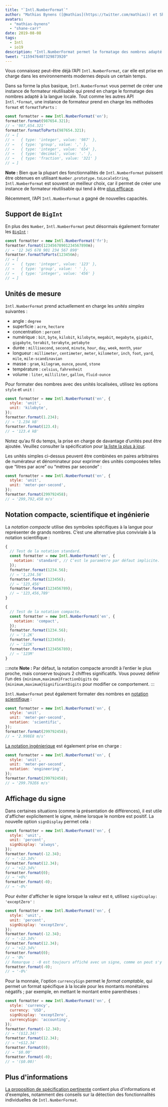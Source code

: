 ```yaml
---
title: "`Intl.NumberFormat`"
author: "Mathias Bynens ([@mathias](https://twitter.com/mathias)) et Shane F. Carr"
avatars:
  - "mathias-bynens"
  - "shane-carr"
date: 2019-08-08
tags:
  - Intl
  - io19
description: "Intl.NumberFormat permet le formatage des nombres adapté à la langue locale."
tweet: "1159476407329873920"
---
```

Vous connaissez peut-être déjà l’API `Intl.NumberFormat`, car elle est prise en charge dans les environnements modernes depuis un certain temps.

<feature-support chrome="24"
                 firefox="29"
                 safari="10"
                 nodejs="0.12"
                 babel="yes"></feature-support>

Dans sa forme la plus basique, `Intl.NumberFormat` vous permet de créer une instance de formateur réutilisable qui prend en charge le formatage des nombres adapté à la langue locale. Tout comme les autres API `Intl.*Format`, une instance de formateur prend en charge les méthodes `format` et `formatToParts` :

<!--truncate-->
```js
const formatter = new Intl.NumberFormat('en');
formatter.format(987654.321);
// → '987,654.321'
formatter.formatToParts(987654.321);
// → [
// →   { type: 'integer', value: '987' },
// →   { type: 'group', value: ',' },
// →   { type: 'integer', value: '654' },
// →   { type: 'decimal', value: '.' },
// →   { type: 'fraction', value: '321' }
// → ]
```

**Note :** Bien que la plupart des fonctionnalités de `Intl.NumberFormat` puissent être obtenues en utilisant `Number.prototype.toLocaleString`, `Intl.NumberFormat` est souvent un meilleur choix, car il permet de créer une instance de formateur réutilisable qui tend à être [plus efficace](/blog/v8-release-76#localized-bigint).

Récemment, l’API `Intl.NumberFormat` a gagné de nouvelles capacités.

## Support de `BigInt`

En plus des `Number`, `Intl.NumberFormat` peut désormais également formater les [`BigInt`](/features/bigint) :

```js
const formatter = new Intl.NumberFormat('fr');
formatter.format(12345678901234567890n);
// → '12 345 678 901 234 567 890'
formatter.formatToParts(123456n);
// → [
// →   { type: 'integer', value: '123' },
// →   { type: 'group', value: ' ' },
// →   { type: 'integer', value: '456' }
// → ]
```

<feature-support chrome="76 /blog/v8-release-76#localized-bigint"
                 firefox="no"
                 safari="no"
                 nodejs="no"
                 babel="no"></feature-support>

## Unités de mesure

`Intl.NumberFormat` prend actuellement en charge les _unités simples_ suivantes :

- angle : `degree`
- superficie : `acre`, `hectare`
- concentration : `percent`
- numérique : `bit`, `byte`, `kilobit`, `kilobyte`, `megabit`, `megabyte`, `gigabit`, `gigabyte`, `terabit`, `terabyte`, `petabyte`
- durée : `millisecond`, `second`, `minute`, `hour`, `day`, `week`, `month`, `year`
- longueur : `millimeter`, `centimeter`, `meter`, `kilometer`, `inch`, `foot`, `yard`, `mile`, `mile-scandinavian`
- masse : `gram`, `kilogram`, `ounce`, `pound`, `stone`
- température : `celsius`, `fahrenheit`
- volume : `liter`, `milliliter`, `gallon`, `fluid-ounce`

Pour formater des nombres avec des unités localisées, utilisez les options `style` et `unit` :

```js
const formatter = new Intl.NumberFormat('en', {
  style: 'unit',
  unit: 'kilobyte',
});
formatter.format(1.234);
// → '1.234 kB'
formatter.format(123.4);
// → '123.4 kB'
```

Notez qu’au fil du temps, la prise en charge de davantage d’unités peut être ajoutée. Veuillez consulter la spécification pour [la liste la plus à jour](https://tc39.es/proposal-unified-intl-numberformat/section6/locales-currencies-tz_proposed_out.html#table-sanctioned-simple-unit-identifiers).

Les unités simples ci-dessus peuvent être combinées en paires arbitraires de numérateur et dénominateur pour exprimer des unités composées telles que “litres par acre” ou “mètres par seconde” :

```js
const formatter = new Intl.NumberFormat('en', {
  style: 'unit',
  unit: 'meter-per-second',
});
formatter.format(299792458);
// → '299,792,458 m/s'
```

<feature-support chrome="77"
                 firefox="no"
                 safari="no"
                 nodejs="no"
                 babel="no"></feature-support>

## Notation compacte, scientifique et ingénierie

La _notation compacte_ utilise des symboles spécifiques à la langue pour représenter de grands nombres. C’est une alternative plus conviviale à la notation scientifique :

```js
{
  // Test de la notation standard.
  const formatter = new Intl.NumberFormat('en', {
    notation: 'standard', // C’est le paramètre par défaut implicite.
  });
  formatter.format(1234.56);
  // → '1,234.56'
  formatter.format(123456);
  // → '123,456'
  formatter.format(123456789);
  // → '123,456,789'
}

{
  // Test de la notation compacte.
  const formatter = new Intl.NumberFormat('en', {
    notation: 'compact',
  });
  formatter.format(1234.56);
  // → '1.2K'
  formatter.format(123456);
  // → '123K'
  formatter.format(123456789);
  // → '123M'
}
```

:::note
**Note :** Par défaut, la notation compacte arrondit à l’entier le plus proche, mais conserve toujours 2 chiffres significatifs. Vous pouvez définir l’un des `{minimum,maximum}FractionDigits` ou `{minimum,maximum}SignificantDigits` pour modifier ce comportement.
:::

`Intl.NumberFormat` peut également formater des nombres en [notation scientifique](https://en.wikipedia.org/wiki/Scientific_notation) :

```js
const formatter = new Intl.NumberFormat('en', {
  style: 'unit',
  unit: 'meter-per-second',
  notation: 'scientific',
});
formatter.format(299792458);
// → '2.998E8 m/s'
```

[La notation ingénierique](https://en.wikipedia.org/wiki/Engineering_notation) est également prise en charge :

```js
const formatter = new Intl.NumberFormat('en', {
  style: 'unit',
  unit: 'meter-per-second',
  notation: 'engineering',
});
formatter.format(299792458);
// → '299.792E6 m/s'
```

<feature-support chrome="77"
                 firefox="no"
                 safari="no"
                 nodejs="no"
                 babel="no"></feature-support>

## Affichage du signe

Dans certaines situations (comme la présentation de différences), il est utile d'afficher explicitement le signe, même lorsque le nombre est positif. La nouvelle option `signDisplay` permet cela :

```js
const formatter = new Intl.NumberFormat('en', {
  style: 'unit',
  unit: 'percent',
  signDisplay: 'always',
});
formatter.format(-12.34);
// → '-12.34%'
formatter.format(12.34);
// → '+12.34%'
formatter.format(0);
// → '+0%'
formatter.format(-0);
// → '-0%'
```

Pour éviter d'afficher le signe lorsque la valeur est `0`, utilisez `signDisplay: 'exceptZero'` :

```js
const formatter = new Intl.NumberFormat('en', {
  style: 'unit',
  unit: 'percent',
  signDisplay: 'exceptZero',
});
formatter.format(-12.34);
// → '-12.34%'
formatter.format(12.34);
// → '+12.34%'
formatter.format(0);
// → '0%'
// Remarque : -0 est toujours affiché avec un signe, comme on peut s'y attendre :
formatter.format(-0);
// → '-0%'
```

Pour la monnaie, l'option `currencySign` permet le _format comptable_, qui permet un format spécifique à la locale pour les montants monétaires négatifs ; par exemple, en mettant le montant entre parenthèses :

```js
const formatter = new Intl.NumberFormat('en', {
  style: 'currency',
  currency: 'USD',
  signDisplay: 'exceptZero',
  currencySign: 'accounting',
});
formatter.format(-12.34);
// → '($12.34)'
formatter.format(12.34);
// → '+$12.34'
formatter.format(0);
// → '$0.00'
formatter.format(-0);
// → '($0.00)'
```

<feature-support chrome="77"
                 firefox="no"
                 safari="no"
                 nodejs="no"
                 babel="no"></feature-support>

## Plus d'informations

[La proposition de spécification pertinente](https://github.com/tc39/proposal-unified-intl-numberformat) contient plus d'informations et d'exemples, notamment des conseils sur la détection des fonctionnalités individuelles de `Intl.NumberFormat`.
